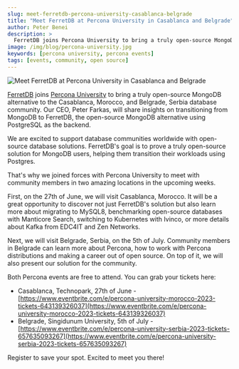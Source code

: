 ```yaml
---
slug: meet-ferretdb-percona-university-casablanca-belgrade
title: "Meet FerretDB at Percona University in Casablanca and Belgrade"
author: Peter Benei
description: >
  FerretDB joins Percona University to bring a truly open-source MongoDB alternative to the Casablanca, Morocco, and Belgrade, Serbia database community.
image: /img/blog/percona-university.jpg
keywords: [percona university, percona events]
tags: [events, community, open source]
---
```


![Meet FerretDB at Percona University in Casablanca and Belgrade](/img/blog/percona-university.jpg)

[FerretDB](https://www.ferretdb.io) joins [Percona University](https://www.percona.com/blog/percona-university-is-back-in-business/) to bring a truly open-source MongoDB alternative to the Casablanca, Morocco, and Belgrade, Serbia database community.
Our CEO, Peter Farkas, will share insights on transitioning from MongoDB to FerretDB, the open-source MongoDB alternative using PostgreSQL as the backend.

<!--truncate-->

We are excited to support database communities worldwide with open-source database solutions.
FerretDB's goal is to prove a truly open-source solution for MongoDB users, helping them transition their workloads using Postgres.

That's why we joined forces with Percona University to meet with community members in two amazing locations in the upcoming weeks.

First, on the 27th of June, we will visit Casablanca, Morocco.
It will be a great opportunity to discover not just FerretDB's solution but also learn more about migrating to MySQL8, benchmarking open-source databases with Manticore Search, switching to Kubernetes with Ivinco, or more details about Kafka from EDC4IT and Zen Networks.

Next, we will visit Belgrade, Serbia, on the 5th of July.
Community members in Belgrade can learn more about Percona, how to work with Percona distributions and making a career out of open source.
On top of it, we will also present our solution for the community.

Both Percona events are free to attend.
You can grab your tickets here:

- Casablanca, Technopark, 27th of June - [https://www.eventbrite.com/e/percona-university-morocco-2023-tickets-643139326037](https://www.eventbrite.com/e/percona-university-morocco-2023-tickets-643139326037)
- Belgrade, Singidunum University, 5th of July - [https://www.eventbrite.com/e/percona-university-serbia-2023-tickets-657635093267](https://www.eventbrite.com/e/percona-university-serbia-2023-tickets-657635093267)

Register to save your spot.
Excited to meet you there!
